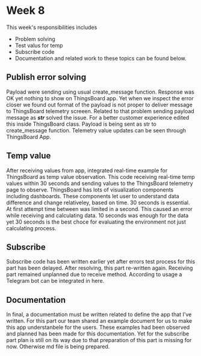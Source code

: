 # Week 8

This week's responsibilities includes 

 - Problem solving
 - Test valus for temp
 - Subscribe code
 - Documentation
and related work to these topics can be found below.

## Publish error solving

Payload were sending using usual create_message function. Response was OK yet nothing to show on ThingsBoard app. Yet when we inspect the error closer we found out format of the payload is not proper to deliver message to ThingsBoard telemetry screeen. Related to that problem sending payload message as ***str*** solved the issue. For a better customer experience edited this inside ThingsBoard class. Payload is being sent as str to create_message function. Telemetry value updates can be seen through ThingsBoard App.

## Temp value 

After receiving values from app, integrated real-time example for ThingsBoard as temp value observation. This code receiving real-time temp values within 30 seconds and sending values to the ThingsBoard telemetry page to observe. ThingsBoard has lots of visualization components including dashboards. These components let user to understand data difference and change relativeley, based on time. 30 seconds is essential. At first attempt time between was limited in a second. This caused an error while receiving and calculating data. 10 seconds was enough for the data yet 30 seconds is the best choce for evaluating the environment not just calculating process. 


## Subscribe 
Subscribe code has been written earlier yet after errors test process for this part has been delayed. After resolving, this part re-written again. Receiving part remained unplanned due to receive method. According to usage a Telegram bot can be integrated in here. 


## Documentation
In final, a documentation must be written related to define the app that I've written. For this part our team shared an example document for us to make this app understanbele for the users. These examples had been observed and planned has been made for this documentation. Yet for the subscribe part plan is still on its way due to that preparation of this part is missing for now. Otherwise md file is being prepared.
